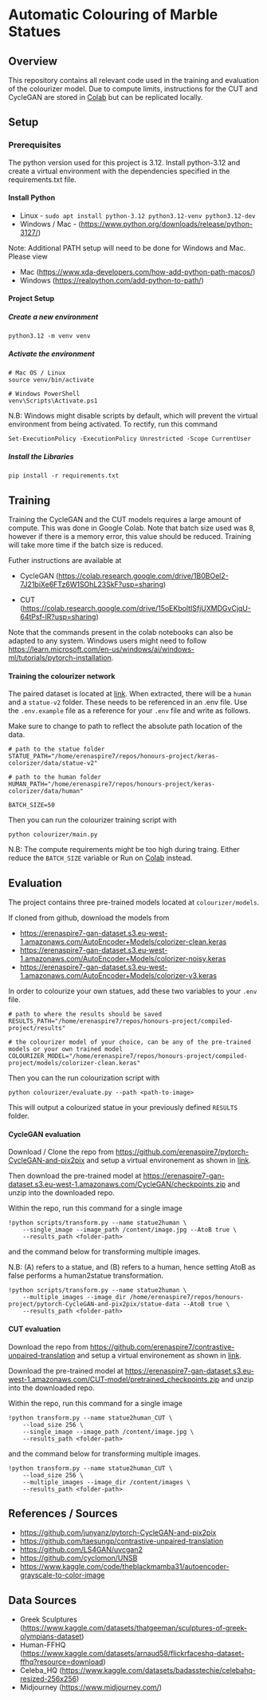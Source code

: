 # Automatic Colouring of Marble Statues

## Overview

This repository contains all relevant code used in the training and evaluation of the colourizer model. Due to compute limits, instructions for the CUT and CycleGAN are stored in [Colab](#training) but can be replicated locally.

## Setup

### Prerequisites

The python version used for this project is 3.12. Install python-3.12 and create a virtual environment with the dependencies specified in the requirements.txt file.

#### Install Python

- Linux - `sudo apt install python-3.12 python3.12-venv python3.12-dev`
- Windows / Mac - (https://www.python.org/downloads/release/python-3127/)

Note: Additional PATH setup will need to be done for Windows and Mac. Please view

- Mac (https://www.xda-developers.com/how-add-python-path-macos/)
- Windows (https://realpython.com/add-python-to-path/)

#### Project Setup

##### Create a new environment

```
python3.12 -m venv venv
```

##### Activate the environment

```
# Mac OS / Linux
source venv/bin/activate

# Windows PowerShell
venv\Scripts\Activate.ps1
```

N.B: Windows might disable scripts by default, which will prevent the virtual environment from being activated. To rectify, run this command

```
Set-ExecutionPolicy -ExecutionPolicy Unrestricted -Scope CurrentUser
```

##### Install the Libraries

```
pip install -r requirements.txt
```

## Training

Training the CycleGAN and the CUT models requires a large amount of compute. This was done in Google Colab. Note that batch size used was 8, however if there is a memory error, this value should be reduced. Training will take more time if the batch size is reduced.

Futher instructions are available at

- CycleGAN (https://colab.research.google.com/drive/1B0BOel2-7J21biXe6FTz6W1SOhL23SkF?usp=sharing)

- CUT (https://colab.research.google.com/drive/15oEKboltISfjUXMDGvCjqU-64tPsf-lR?usp=sharing)

Note that the commands present in the colab notebooks can also be adapted to any system. Windows users might need to follow https://learn.microsoft.com/en-us/windows/ai/windows-ml/tutorials/pytorch-installation.

#### Training the colourizer network

The paired dataset is located at [link](https://erenaspire7-gan-dataset.s3.eu-west-1.amazonaws.com/colourization-dataset-v2.zip). When extracted, there will be a `human` and a `statue-v2` folder. These needs to be referenced in an .env file. Use the `.env.example` file as a reference for your `.env` file and write as follows.

Make sure to change to path to reflect the absolute path location of the data.

```
# path to the statue folder
STATUE_PATH="/home/erenaspire7/repos/honours-project/keras-colorizer/data/statue-v2"

# path to the human folder
HUMAN_PATH="/home/erenaspire7/repos/honours-project/keras-colorizer/data/human"

BATCH_SIZE=50
```

Then you can run the colourizer training script with

```
python colourizer/main.py
```

N.B: The compute requirements might be too high during traing. Either reduce the `BATCH_SIZE` variable or Run on [Colab](https://colab.research.google.com/drive/1jvUo6M7xOgS-WApA_ohdYtIjC5JgnM31?usp=sharing) instead.

## Evaluation

The project contains three pre-trained models located at `colourizer/models`.

If cloned from github, download the models from

- https://erenaspire7-gan-dataset.s3.eu-west-1.amazonaws.com/AutoEncoder+Models/colorizer-clean.keras
- https://erenaspire7-gan-dataset.s3.eu-west-1.amazonaws.com/AutoEncoder+Models/colorizer-noisy.keras
- https://erenaspire7-gan-dataset.s3.eu-west-1.amazonaws.com/AutoEncoder+Models/colorizer-v3.keras

In order to colourize your own statues, add these two variables to your `.env` file.

```
# path to where the results should be saved
RESULTS_PATH="/home/erenaspire7/repos/honours-project/compiled-project/results"

# the colourizer model of your choice, can be any of the pre-trained models or your own trained model
COLOURIZER_MODEL="/home/erenaspire7/repos/honours-project/compiled-project/models/colorizer-clean.keras"
```

Then you can the run colourization script with

```
python colourizer/evaluate.py --path <path-to-image>
```

This will output a colourized statue in your previously defined `RESULTS` folder.

#### CycleGAN evaluation

Download / Clone the repo from https://github.com/erenaspire7/pytorch-CycleGAN-and-pix2pix and setup a virtual environement as shown in [link](#setup).

Then download the pre-trained model at https://erenaspire7-gan-dataset.s3.eu-west-1.amazonaws.com/CycleGAN/checkpoints.zip and unzip into the downloaded repo.

Within the repo, run this command for a single image

```
!python scripts/transform.py --name statue2human \
	--single_image --image_path /content/image.jpg --AtoB true \
	--results_path <folder-path>
```

and the command below for transforming multiple images.

N.B: (A) refers to a statue, and (B) refers to a human, hence setting AtoB as false performs a human2statue transformation.

```
!python scripts/transform.py --name statue2human \
	--multiple_images --image_dir /home/erenaspire7/repos/honours-project/pytorch-CycleGAN-and-pix2pix/statue-data --AtoB true \
	--results_path <folder-path>
```

#### CUT evaluation

Download the repo from https://github.com/erenaspire7/contrastive-unpaired-translation and setup a virtual environement as shown in [link](#setup).

Download the pre-trained model at https://erenaspire7-gan-dataset.s3.eu-west-1.amazonaws.com/CUT-model/pretrained_checkpoints.zip and unzip into the downloaded repo.

Within the repo, run this command for a single image

```
!python transform.py --name statue2human_CUT \
	--load_size 256 \
	--single_image --image_path /content/image.jpg \
	--results_path <folder-path>
```

and the command below for transforming multiple images.

```
!python transform.py --name statue2human_CUT \
	--load_size 256 \
	--multiple_images --image_dir /content/images \
	--results_path <folder-path>
```

## References / Sources

- https://github.com/junyanz/pytorch-CycleGAN-and-pix2pix
- https://github.com/taesungp/contrastive-unpaired-translation
- https://github.com/LS4GAN/uvcgan2
- https://github.com/cyclomon/UNSB
- https://www.kaggle.com/code/theblackmamba31/autoencoder-grayscale-to-color-image

## Data Sources

- Greek Sculptures (https://www.kaggle.com/datasets/thatgeeman/sculptures-of-greek-olympians-dataset)
- Human-FFHQ (https://www.kaggle.com/datasets/arnaud58/flickrfaceshq-dataset-ffhq?resource=download)
- Celeba_HQ (https://www.kaggle.com/datasets/badasstechie/celebahq-resized-256x256)
- Midjourney (https://www.midjourney.com/)
